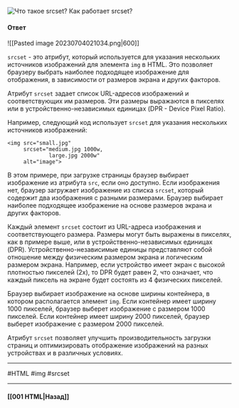 ![Что такое `srcset`? Как работает `srcset`?](https://youtu.be/70VnuTXi4Wk?t=254)

#### Ответ

![[Pasted image 20230704021034.png|600]]

`srcset` - это атрибут, который используется для указания нескольких источников изображений для элемента `img` в HTML. Это позволяет браузеру выбрать наиболее подходящее изображение для отображения, в зависимости от размеров экрана и других факторов.

Атрибут `srcset` задает список URL-адресов изображений и соответствующих им размеров. Эти размеры выражаются в пикселях или в устройственно-независимых единицах (DPR - Device Pixel Ratio).

Например, следующий код использует `srcset` для указания нескольких источников изображений:

```
<img src="small.jpg"
     srcset="medium.jpg 1000w,
             large.jpg 2000w"
     alt="image">
```

В этом примере, при загрузке страницы браузер выбирает изображение из атрибута `src`, если оно доступно. Если изображения нет, браузер загружает изображение из списка `srcset`, который содержит два изображения с разными размерами. Браузер выбирает наиболее подходящее изображение на основе размеров экрана и других факторов.

Каждый элемент `srcset` состоит из URL-адреса изображения и соответствующего размера. Размеры могут быть выражены в пикселях, как в примере выше, или в устройственно-независимых единицах (DPR). Устройственно-независимые единицы представляют собой отношение между физическим размером экрана и логическим размером экрана. Например, если устройство имеет экран с высокой плотностью пикселей (2x), то DPR будет равен 2, что означает, что каждый пиксель на экране будет состоять из 4 физических пикселей.

Браузер выбирает изображение на основе ширины контейнера, в котором располагается элемент `img`. Если контейнер имеет ширину 1000 пикселей, браузер выберет изображение с размером 1000 пикселей. Если контейнер имеет ширину 2000 пикселей, браузер выберет изображение с размером 2000 пикселей.

Атрибут `srcset` позволяет улучшить производительность загрузки страниц и оптимизировать отображение изображений на разных устройствах и в различных условиях.

___
#HTML #img #srcset 

___

#### [[001 HTML|Назад]]
